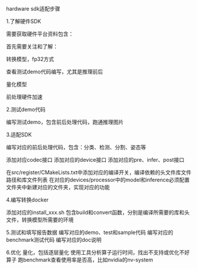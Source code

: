 hardware sdk适配步骤



1.了解硬件SDK

需要获取硬件平台资料包含：


首先需要关注和了解：

转换模型，fp32方式

查看测试demo代码编写，尤其是推理前后

量化模型

前处理硬件加速





2.测试demo代码

编写测试demo，包含前后处理代码，跑通推理图片





3.适配SDK

编写对应的前后处理代码，包含：分类、检测、分割、姿态等

添加对应codec接口
添加对应的device接口
添加对应的pre、infer、post接口

在src/register/CMakeLists.txt中添加对应的编译开关，编译依赖的头文件库文件路径和库文件列表
在对应的devices/processor中的model和inference必须配置文件夹中新建对应的文件夹，实现对应的功能

4.编写转换docker

添加对应的install_xxx.sh
包含build和convert函数，分别是编译所需要的库和头文件，转换模型所需要的环境




5.测试和填写报告数据
编写对应的demo、test和sample代码
编写对应的benchmark测试代码
编写对应的doc说明


6.优化
量化，包括逐层量化
使用工具分析算子运行时间，找出不支持或优化不好算子
跑benchmark查看使用率是否高，比如nvidia的nv-system